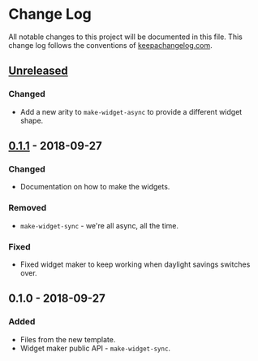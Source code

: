 # Change Log
All notable changes to this project will be documented in this file. This change log follows the conventions of [keepachangelog.com](http://keepachangelog.com/).

## [Unreleased]
### Changed
- Add a new arity to `make-widget-async` to provide a different widget shape.

## [0.1.1] - 2018-09-27
### Changed
- Documentation on how to make the widgets.

### Removed
- `make-widget-sync` - we're all async, all the time.

### Fixed
- Fixed widget maker to keep working when daylight savings switches over.

## 0.1.0 - 2018-09-27
### Added
- Files from the new template.
- Widget maker public API - `make-widget-sync`.

[Unreleased]: https://github.com/your-name/sumdigpow/compare/0.1.1...HEAD
[0.1.1]: https://github.com/your-name/sumdigpow/compare/0.1.0...0.1.1
